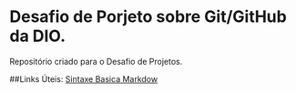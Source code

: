 #  Desafio de Porjeto sobre Git/GitHub da DIO.
Repositório criado para o Desafio de Projetos.

##Links Úteis:
[Sintaxe Basica Markdow](http://www.markdowgide.org/basic-syntax/)

